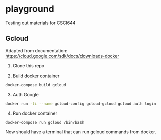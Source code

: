 # playground
Testing out materials for CSCI644


## Gcloud
Adapted from documentation: https://cloud.google.com/sdk/docs/downloads-docker

1. Clone this repo

2. Build docker container

```bash
docker-compose build gcloud
```
3. Auth Google

```bash
docker run -ti --name gcloud-config gcloud-gcloud gcloud auth login
```

4. Run docker container

```bash
docker-compose run gcloud /bin/bash
```

Now should have a terminal that can run gcloud commands from docker.